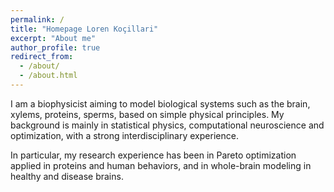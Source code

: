 ```yaml
---
permalink: /
title: "Homepage Loren Koçillari"
excerpt: "About me"
author_profile: true
redirect_from: 
  - /about/
  - /about.html
---
```


I am a biophysicist aiming to model biological systems such as the brain, xylems, proteins, sperms, based on simple physical principles. My background is mainly in statistical physics, computational neuroscience and optimization, with a strong interdisciplinary experience.

In particular, my research experience has been in Pareto optimization applied in proteins and human behaviors, and in whole-brain modeling in healthy and disease brains.
